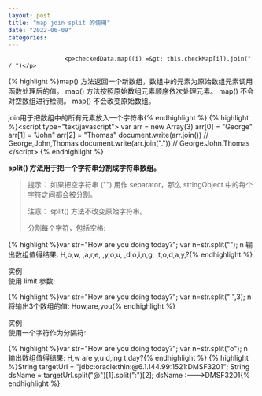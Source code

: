 ```yaml
---
layout: post
title: "map join split 的使用"
date: "2022-06-09"
categories: 
---
```


                    <p>checkedData.map((i) =&gt; this.checkMap[i]).join(" / ")</p> 
{% highlight %}map() 方法返回一个新数组，数组中的元素为原始数组元素调用函数处理后的值。
map() 方法按照原始数组元素顺序依次处理元素。
map() 不会对空数组进行检测。
map() 不会改变原始数组。

join用于把数组中的所有元素放入一个字符串{% endhighlight %} 
{% highlight %}&lt;script type="text/javascript"&gt;
	var arr = new Array(3)
	arr[0] = "George"
	arr[1] = "John"
	arr[2] = "Thomas"
	document.write(arr.join())	// George,John,Thomas
	document.write(arr.join("."))	// George.John.Thomas
&lt;/script&gt;
{% endhighlight %} 
<p><strong>split() 方法用于把一个字符串分割成字符串数组。</strong></p> 
<blockquote> 
 <p>提示： 如果把空字符串 ("") 用作 separator，那么 stringObject 中的每个字符之间都会被分割。</p> 
 <p>注意： split() 方法不改变原始字符串。</p> 
 <p>分割每个字符，包括空格:</p> 
</blockquote> 
{% highlight %}var str="How are you doing today?";
var n=str.split("");
n 输出数组值得结果:
H,o,w, ,a,r,e, ,y,o,u, ,d,o,i,n,g, ,t,o,d,a,y,?{% endhighlight %} 
<p>实例<br> 使用 limit 参数:</p> 
{% highlight %}var str="How are you doing today?";
var n=str.split(" ",3);
n 将输出3个数组的值:
How,are,you{% endhighlight %} 
<p>实例<br> 使用一个字符作为分隔符:</p> 
{% highlight %}var str="How are you doing today?";
var n=str.split("o");
n 输出数组值得结果:
H,w are y,u d,ing t,day?{% endhighlight %} 
{% highlight %}String targetUrl = "jdbc:oracle:thin:@6.1.144.99:1521:DMSF3201";
String dsName = targetUrl.split("@")[1].split(":")[2];
dsName :---&gt;DMSF3201
​{% endhighlight %} 
<p><br><br>  </p>
                
